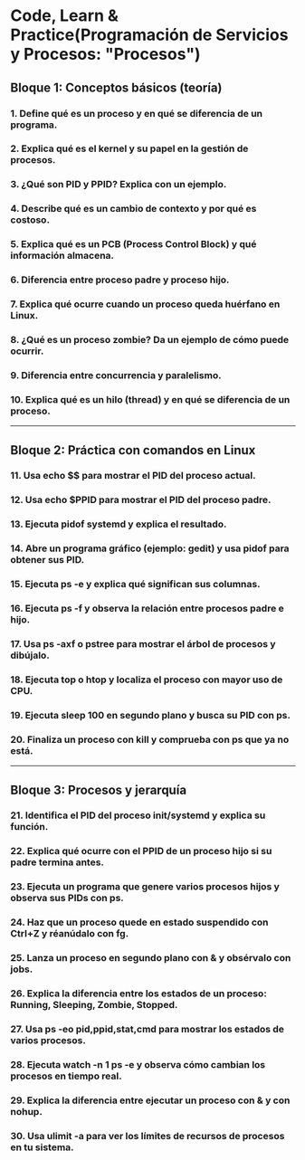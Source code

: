 # Code, Learn & Practice(Programación de Servicios y Procesos: "Procesos")
## Bloque 1: Conceptos básicos (teoría)
### 1. Define qué es un proceso y en qué se diferencia de un programa.
### 2. Explica qué es el kernel y su papel en la gestión de procesos.
### 3. ¿Qué son PID y PPID? Explica con un ejemplo.
### 4. Describe qué es un cambio de contexto y por qué es costoso.
### 5. Explica qué es un PCB (Process Control Block) y qué información almacena.
### 6. Diferencia entre proceso padre y proceso hijo.
### 7. Explica qué ocurre cuando un proceso queda huérfano en Linux.
### 8. ¿Qué es un proceso zombie? Da un ejemplo de cómo puede ocurrir.
### 9. Diferencia entre concurrencia y paralelismo.
### 10. Explica qué es un hilo (thread) y en qué se diferencia de un proceso.
---
## Bloque 2: Práctica con comandos en Linux
### 11. Usa echo $$ para mostrar el PID del proceso actual.
### 12. Usa echo $PPID para mostrar el PID del proceso padre.
### 13. Ejecuta pidof systemd y explica el resultado.
### 14. Abre un programa gráfico (ejemplo: gedit) y usa pidof para obtener sus PID.
### 15. Ejecuta ps -e y explica qué significan sus columnas.
### 16. Ejecuta ps -f y observa la relación entre procesos padre e hijo.
### 17. Usa ps -axf o pstree para mostrar el árbol de procesos y dibújalo.
### 18. Ejecuta top o htop y localiza el proceso con mayor uso de CPU.
### 19. Ejecuta sleep 100 en segundo plano y busca su PID con ps.
### 20. Finaliza un proceso con kill y comprueba con ps que ya no está.
---
## Bloque 3: Procesos y jerarquía
### 21. Identifica el PID del proceso init/systemd y explica su función.
### 22. Explica qué ocurre con el PPID de un proceso hijo si su padre termina antes.
### 23. Ejecuta un programa que genere varios procesos hijos y observa sus PIDs con ps.
### 24. Haz que un proceso quede en estado suspendido con Ctrl+Z y réanúdalo con fg.
### 25. Lanza un proceso en segundo plano con & y obsérvalo con jobs.
### 26. Explica la diferencia entre los estados de un proceso: Running, Sleeping, Zombie, Stopped.
### 27. Usa ps -eo pid,ppid,stat,cmd para mostrar los estados de varios procesos.
### 28. Ejecuta watch -n 1 ps -e y observa cómo cambian los procesos en tiempo real.
### 29. Explica la diferencia entre ejecutar un proceso con & y con nohup.
### 30. Usa ulimit -a para ver los límites de recursos de procesos en tu sistema.

